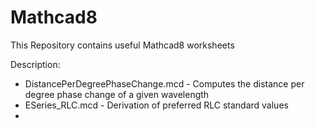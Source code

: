 # Mathcad8

This Repository contains useful Mathcad8 worksheets

Description:
* DistancePerDegreePhaseChange.mcd - Computes the distance per degree phase change of a given wavelength
* ESeries_RLC.mcd - Derivation of preferred RLC standard values
* 


